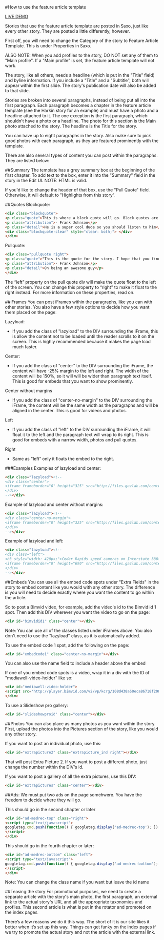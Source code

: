 #How to use the feature article template

[LIVE DEMO](http://thegazette.com/subject/news/the-harkin-legacy-20141130)

Stories that use the feature article template are posted in Saxo, just like every other story. They are posted a little differently, however.

First off, you will need to change the Category of the story to Feature Article Template. This is under Properties in Saxo.

ALSO NOTE: When you add profiles to the story, DO NOT set any of them to "Main profile". If a "Main profile" is set, the feature article template will not work.

The story, like all others, needs a headline (which is put in the "Title" field) and byline information. If you include a "Title" and a "Subtitle", both will appear within the first slide. The story's publication date will also be added to that slide.

Stories are broken into several paragraphs, instead of being put all into the first paragraph. Each paragraph becomes a chapter in the feature article template (see the Harkin story for an example) and must have a photo and a headline attached to it. The one exception is the first paragraph, which shouldn't have a photo or a headline. The photo for this section is the Main photo attached to the story. The headline is the Title for the story.

You can have up to eight paragraphs in the story. Also make sure to pick good photos with each paragraph, as they are featured prominently with the template.

There are also several types of content you can post within the paragraphs. They are listed below:

##Summary
The template has a grey summary box at the beginning of the first chapter. To add text to the box, enter it into the "Summary" field in the story in the Edit UI. NOTE: HTML is valid.

If you'd like to change the header of that box, use the "Pull Quote" field. Otherwise, it will default to "Highlights from this story".


##Quotes
Blockquote:
```html
<div class="blockquote">
<p class="quote">This is where a block quote will go. Block quotes are super exciting. You should probably be really pumped to have one on your page.</p>
<p class="attribution">- Frank Johnson</p>
<p class="detail">He is a super cool dude so you should listen to him</p>
<div class="blockquote-clear" style="clear: both;"> </div>
</div>
```

Pullquote:
```html
<div class="pullquote right">
<p class="quote">"This is the quote for the story. I hope that you find it really compelling and fun."</p>
<p class="attribution">- Frank Johnson</p>
<p class="detail">On being an awesome guy</p>
</div>
```

The “left” property on the pull quote div will make the quote float to the left of the screen. You can change this property to “right” to make it float to the right instead. For more information on these properties, read on.

##iFrames
You can post iFrames within the paragraphs, like you can with other stories. You also have a few style options to decide how you want them placed on the page:

Lazyload:
- If you add the class of "lazyload" to the DIV surrounding the iFrame, this is allow the content not to be loaded until the reader scrolls to it on the screen. This is highly recommended because it makes the page load much faster.

Center:
- If you add the class of "center" to the DIV surrounding the iFrame, the content will have -25% margin to the left and right. The width of the content will be 150%, so it will will be wider than paragraph text itself. This is good for embeds that you want to show prominently.

Center without margins
- If you add the class of "center-no-margin" to the DIV surrounding the iFrame, the content will be the same width as the paragraphs and will be aligned in the center. This is good for videos and photos.

Left
- If you add the class of "left" to the DIV surrounding the iFrame, it will float it to the left and the paragraph text will wrap to its right. This is good for embeds with a narrow width, photos and pull quotes.

Right
- Same as "left" only it floats the embed to the right.

###Examples
Examples of lazyload and center:
```html
<div class="lazyload"><!--
<div class="center">
<iframe frameborder="0" height="325" src="http://files.gazlab.com/content-host/jm/poverty-pct-table.html" width="100%">
</div>
--></div>
```

Example of lazyload and center without margins:
```html
<div class="lazyload"><!--
<div class="center-no-margin">
<iframe frameborder="0" height="325" src="http://files.gazlab.com/content-host/jm/poverty-pct-table.html" width="100%"></iframe>
</div>
--></div>
```

Example of lazyload and left:
```html
<div class="lazyload"><!--
<div class="left">
<h3 style="width: 420px;">Cedar Rapids speed cameras on Interstate 380</h3>
<iframe frameborder="0" height="690" src="http://files.gazlab.com/content-host/locatormaps/map-i380-cameras.html" width="420"></iframe>
</div>
--></div>
```

##Embeds
You can use all the embed code spots under "Extra Fields" in the story to embed content like you would with any other story. The difference is you will need to decide exactly where you want the content to go within the article.

So to post a Bimvid video, for example, add the video's id to the Bimvid id 1 spot. Then add this DIV wherever you want the video to go on the page:
```html
<div id="bimvidid1" class="center"></div>
```

Note: You can use all of the classes listed under iFrames above. You also don't need to use the "lazyload" class, as it is automatically added.

To use the embed code 1 spot, add the following on the page:
```html
<div id="embedcode1" class="center-no-margin"></div>
```

You can also use the name field to include a header above the embed

If one of you  embed code spots is a video, wrap it in a div with the ID of "mediawell-video-holder" like so:
```html
<div id="mediawell-video-holder">
<script src='http://player.bimvid.com/v2/vp/kcrg/108d438a60eca86718f298c7aaf78738fc2b95ec'></script>
</div>
```

To use a Slideshow pro gallery:
```html
<div id="slideshowproid" class="center"></div>
```

##Photos
You can also place as many photos as you want within the story. First, upload the photos into the Pictures section of the story, like you would any other story.

If you want to post an individual photo, use this:
```html
<div id="extrapicture2" class="extrapicture_ind right"></div>
```

That will post Extra Picture 2. If you want to post a different photo, just change the number within the DIV's id.

If you want to post a gallery of all the extra pictures, use this DIV:
```html
<div id="extrapictures" class="center"></div>
```

##Ads:
We must put two ads on the page somehwere. You have the freedom to decide where they will go. 

This should go in the second chapter or later
```html
<div id="ad-medrec-top" class="right">
<script type="text/javascript">
googletag.cmd.push(function() { googletag.display('ad-medrec-top'); });
</script>
</div>
```
This should go in the fourth chapter or later:
```html
<div id="ad-medrec-bottom" class="left">
<script type="text/javascript">
googletag.cmd.push(function() { googletag.display('ad-medrec-bottom'); });
</script>
</div>
```
Note: You can change the class name if you want but leave the id name


##Teasing the story
For promotional purposes, we need to create a separate article with the story's main photo, the first paragraph, an external link to the actual story's URL and all the appropriate taxonomies and profiles. This second article is what is put in the rotator and promoted on the index pages.

There’s a few reasons we do it this way. The short of it is our site likes it better when it’s set up this way. Things can get funky on the index pages if we try to promote the actual story and not the article with the external link.